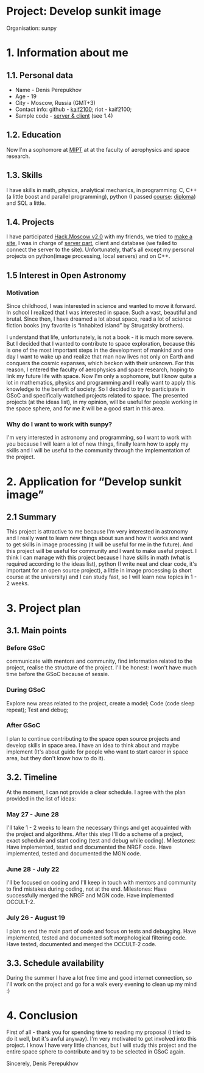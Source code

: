# Project: Develop sunkit image

Organisation: sunpy

# 1. Information about me

## 1.1. Personal data

* Name - Denis Perepukhov
* Age - 19
* City - Moscow, Russia (GMT+3)
* Contact info:
github - [kaif2100](https://github.com/kaif2100);
riot - kaif2100;
* Sample code - [server & client](https://github.com/kaif2100/health/tree/server) (see 1.4)

## 1.2. Education

Now I'm a sophomore at [MIPT](https://mipt.ru/english/) at at the faculty of aerophysics and space research.

## 1.3. Skills

I have skills in math, physics, analytical mechanics, in programming: C, C++ (a little boost and parallel programming), python (I passed [course](https://www.coursera.org/learn/diving-in-python): [diploma](https://www.coursera.org/account/accomplishments/records/5SSSEMA5YFT6)) and SQL a little.

## 1.4. Projects

I have participated [Hack.Moscow v2.0](https://medium.com/@russianhackers/hack-moscow-v2-0-fca9674c8d98) with my friends, we tried to [make a site](https://devpost.com/software/modern-healthcare?ref_content=existing_user_added_to_software_team&ref_feature=portfolio&ref_medium=email&utm_campaign=software&utm_content=added_to_software_team&utm_medium=email&utm_source=transactional), I was in charge of [server part](https://github.com/kaif2100/health/tree/server), client and database (we failed to connect the server to the site).
Unfortunately, that's all except my personal projects on python(image processing, local servers) and on C++.

## 1.5 Interest in Open Astronomy

### Motivation

Since childhood, I was interested in science and wanted to move it forward. In school I realized that I was interested in space. Such a vast, beautiful and brutal. Since then, I have dreamed a lot about space, read a lot of science fiction books (my favorite is “Inhabited island” by Strugatsky brothers).

I understand that life, unfortunately, is not a book - it is much more severe. But I decided that I wanted to contribute to space exploration, because this is one of the most important steps in the development of mankind and one day I want to wake up and realize that man now lives not only on Earth and conquers the cosmic expanses, which beckon with their unknown. For this reason, I entered the faculty of aerophysics and space research, hoping to link my future life with space. Now I'm only a sophomore, but I know quite a lot in mathematics, physics and programming and I really want to apply this knowledge to the benefit of society. So I decided to try to participate in GSoC and specifically watched projects related to space. The presented projects (at the ideas list), in my opinion, will be useful for people working in the space sphere, and for me it will be a good start in this area.

### Why do I want to work with sunpy?

I'm very interested in astronomy and programming, so I want to work with you because I will learn a lot of new things, finally learn how to apply my skills and I will be useful to the community through the implementation of the project.

# 2. Application for “Develop sunkit image”

## 2.1 Summary

This project is attractive to me because I'm very interested in astronomy and I really want to learn new things about sun and how it works and want to get skills in image processing (it will be useful for me in the future). And this project will be useful for community and I want to make useful project.
I think I can manage with this project because I have skills in math (what is required according to the ideas list),
python (I write neat and clear code, it's important for an open source project), a little in image processing (a short course at the university) and I can study fast, so I will learn new topics in 1 - 2 weeks.

# 3. Project plan

## 3.1. Main points

### Before GSoC

communicate with mentors and community, find information related to the project, realise the structure of the project. I'll be honest: I won't have much time before the GSoC because of sessie.

### During GSoC

Explore new areas related to the project, create a model;
Code (code sleep repeat);
Test and debug;

### After GSoC

I plan to continue contributing to the space open source projects and develop skills in space area.
I have an idea to think about and maybe implement (It's about guide for people who want to start career in space area, but they don't know how to do it).

## 3.2. Timeline

At the moment, I can not provide a clear schedule. I agree with the plan provided in the list of ideas:

### May 27 - June 28

I'll take 1 - 2 weeks to learn the necessary things and get acquainted with the project and algorithms.
After this step I'll do a scheme of a project, exact schedule and start coding (test and debug while coding).
Milestones:
Have implemented, tested and documented the NRGF code.
Have implemented, tested and documented the MGN code.

### June 28 - July 22

I'll be focused on coding and I'll keep in touch with mentors and community to find mistakes during coding, not at the end.
Milestones:
Have successfully merged the NRGF and MGN code.
Have implemented OCCULT-2.

### July 26 - August 19

I plan to end the main part of code and focus on tests and debugging.
Have implemented, tested and documented soft morphological filtering code.
Have tested, documented and merged the OCCULT-2 code.

## 3.3. Schedule availability

During the summer I have a lot free time and good internet connection, so I'll work on the project and go for a walk every evening to clean up my mind :)

# 4. Conclusion

First of all - thank you for spending time to reading my proposal (I tried to do it well, but it's awful anyway). I'm very motivated to get involved into this project. I know I have very little chances, but I will study this project and the entire space sphere to contribute and try to be selected in GSoC again.

Sincerely,
Denis Perepukhov
